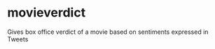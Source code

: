 movieverdict
============

Gives box office verdict of a movie based on sentiments expressed in Tweets
